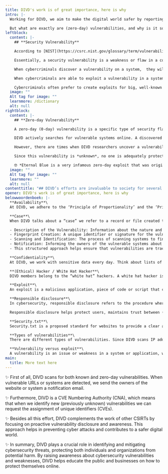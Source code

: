 ```yaml
---
title: DIVD's work is of great importance, here is why
intro: |-
  Working for DIVD, we aim to make the digital world safer by reporting vulnerabilities we find in digital systems to the people who can mitigate them.

  But what are exactly are (zero-day) vulnerabilities, and why is it so important to find them as soon as possible? Find these (and other) frequently used cyber security definitions on this page.
leftblock:
  content: |-
    ## **Security Vulnerability**

    According to [NIST](https://csrc.nist.gov/glossary/term/vulnerability#:~:text=Definitions%3A,triggered%20by%20a%20threat%20source.) (National Institute of Standards and Technology), a vulnerability is a “w*eakness in an information system, system security procedures, internal controls, or implementation that could be exploited or triggered by a threat source.*”

    Essentially, a security vulnerability is a weakness or flaw in a computer system, network, or software that can be exploited by cybercriminals to gain unauthorized access to systems and/or cause damage. Common examples of vulnerabilities are misconfigurations, unpatched software or firmware, the use of weak or default passwords, and the use of old protocols and standards.

    When cybercriminals discover a vulnerability on a system,  they will try to create a way to *exploit* it, to achieve actions on objectives. An *exploit* is basically a malicious piece of code or script that can be used to take advantage of a system's vulnerability.

    When cybercriminals are able to exploit a vulnerability in a system to gain access to critical systems, they can potentially view, modify, delete and/or extract sensitive data. As soon as an intruder gets in, secrets are no longer secret. If an organisation doesn't find and mitigate vulnerabilities in time, the consequences can be severe, ranging from financial losses to irreparable damage to the organisation's reputation.

    Cybercriminals often prefer to create exploits for big, well-known issues because they can use those exploits to create powerful, cheap attacks that work for many years and on many systems.
  image: ""
  Alt tag for image: ""
  learnmore: /dictionary
  alt: null
rightblock:
  content: |-
    ## **Zero-day Vulnerability**

    A zero-day (0-day) vulnerability is a specific type of security flaw. It defines a vulnerability that is *unknown* to the software developers and the security community at the time it is discovered by hackers. Against popular belief, this does not necessarily make a zero-day vulnerability a 'critical'  or 'highly exploitable' vulnerability. It only means that there is no fix released for it yet.

    DIVD actively searches for vulnerable systems online. A discovered vulnerability is directly reported to the vendor. The vendor or partner agrees with DIVD to keep the software vulnerability a secret, so that the vulnerability can remain secret. This gives the vendor a little time to create and release a security update (a so-called 'patch' or 'hotfix') to fix the vulnerability. Thus, the vendor is aware of the issue and provides a fix.

    However, there are times when DIVD researchers uncover a vulnerability that has *never* been discovered before. For example, this could be a flaw in core components of operating systems (such as Windows, macOS, or Linux) or a vulnerability in a widely used network protocol that has previously gone unnoticed.

    Since this vulnerability is *unknown*, no one is adequately protected against it. The vendor needs to disclose information about the vulnerability to it's partners, but in doing so, they also unintentionally but unavoidably inform cybercriminals about the occurrence of a weakness in their software. This is when a race against the clock begins. Who works faster, the software vendor crafting and distributing a patch, or the cybercriminals crafting and deploying an exploit?

    🤓 *Eternal Blue is a very infamous zero-day exploit that was originally was developed by the NSA and later leaked by a hacking group. It was used in the [WannaCry ransomware attack](https://en.wikipedia.org/wiki/WannaCry_ransomware_attack), which affected hundreds of thousands of computers worldwide.*
  image: ""
  Alt tag for image: ""
  learnmore: ""
  alt: null
contenttitle: "## DIVD’s efforts are invaluable to society for several reasons"
opener: DIVD's work is of great importance, here is why
belowwoordenboek: |-
  **Availability**\
  At DIVD, we adhere to the ‘Principle of Proportionality’ and the ‘Principle of Subsidiarity’, as described in our [Code of Conduct](https://www.divd.nl/what-we-do/code-of-conduct/). This means that our research should increase and not decrease the integrity and availability of any and all online systems. If several means are available to meet the need, we opt for the one which has the least impact on the availability of the systems and services.

  **Case**\
  When DIVD talks about a “case” we refer to a record or file created to document and manage the process of addressing a specific vulnerability. It typically includes details such as:

  - Description of the Vulnerability: Information about the nature and specifics of the vulnerability.
  - Fingerprint Creation: A unique identifier or signature for the vulnerability to help in identifying affected systems.
  - Scanning and Identification: The process of scanning systems to find instances that are vulnerable.
  - Notification: Informing the owners of the vulnerable systems about the issue so they can take corrective action.
  - This structured approach helps ensure that vulnerabilities are tracked, managed, and resolved systematically.

  **Confidentiality**\
  At DIVD, we work with sensitive data every day. Think about lists of IP addresses, types of vulnerabilities found, contact information, and metadata (e.g. timestamps, scripts, researchers working on the data). [The members of DIVD](https://www.divd.nl/who-we-are/team/) take all precautions necessary to protect the confidentiality of this data.

  **(Ethical) Hacker / White Hat Hacker**\
  DIVD members belong to the “white hat” hackers. A white hat hacker is someone who breaks into a computer system with positive intentions, without disrupting any services or processes. The motivation of a white hat hacker is to detect security vulnerabilities, without misusing or exploiting them. A white hat hacker is sometimes also referred to as an ethical hacker. Our members are skilled professionals that must always operate within legal boundaries. Please read our [Code of Conduct](https://www.divd.nl/what-we-do/code-of-conduct/) for more information. *The term ‘white hat’ comes from cowboy movies in which the hero always wore a white hat.*

  **Exploit**\
  An exploit is a malicious application, piece of code or script that can be used to take advantage of a system's vulnerability. At DIVD, we don’t use or run intrusive exploits to verify the existence of a vulnerability in a system. Destructive commands like “$ rm -rf /” or testing for denial of service are not permitted in any scenario. If several means are available to meet the need, we opt for the one which has the least impact on the availability of the systems and services.

  **Responsible disclosure**\
  In cybersecurity, responsible disclosure refers to the procedure where a security analyst, ethical hacker, or ethical hacker organisation such as DIVD notifies an organisation about a detected vulnerability in its systems or software. Notifying is done in such a way that the organisation has the opportunity to mitigate the weakness before it becomes public knowledge and possibly misused by hackers with malicious intentions. By privately notifying organisations, they can address the vulnerabilities before they are exploited by malicious hackers, thereby improving the security of their systems.

  Responsible disclosure helps protect users, maintains trust between (DIVD) researchers and organisations, and contributes to the ongoing improvement of cybersecurity practices.

  **Security.txt**\
  Security.txt is a proposed standard for websites to provide a clear and consistent way for security researchers to report security vulnerabilities. It involves placing a simple text file named security.txt in the well-known location /.well-known/ directory of a website (e.g., https://example.com/.well-known/security.txt). This file contains contact information and other details that guide researchers on how to responsibly disclose security issues to the organization. Wanna make DIVD's work easier? Put our [security.txt](https://securitytxt.org/) in the code of your website and our IP 194.5.73.0-255 on your allow list.

  **Types of vulnerabilities**\
  There are different types of vulnerabilities. Since DIVD scans IP addresses over the public internet, we mainly focus on web-based vulnerabilities. A good example of a database filled with web-based vulnerabilities is The [OWASP Top 10](https://owasp.org/www-project-top-ten/).

  **Vulnerability versus exploit**\
  A vulnerability is an issue or weakness in a system or application, whereas an exploit is an active component used to carry out an attack. The purpose of an exploit is to ‘exploit’ a vulnerability. A vulnerability itself does not cause harm by itself but creates an opportunity for an attacker to exploit it.
main:
  title: More text here
---
```

✨ First of all, DIVD scans for both known ánd zero-day vulnerabilities. When vulnerable URLs or systems are detected, we send the owners of the website or system a notification email.

✨ Furthermore, DIVD is a CVE Numbering Authority (CNA), which means that when we identify new (previously unknown) vulnerabilities we can request the assignment of unique identifiers (CVEs).

✨ Besides all this effort, DIVD complements the work of other CSIRTs by focusing on proactive vulnerability disclosure and awareness. This approach helps in preventing cyber attacks and contributes to a safer digital world.

✨ In summary, DIVD plays a crucial role in identifying and mitigating cybersecurity threats, protecting both individuals and organizations from potential harm. By raising awareness about cybersecurity vulnerabilities and weaknesses, DIVD helps educate the public and businesses on how to protect themselves online.

